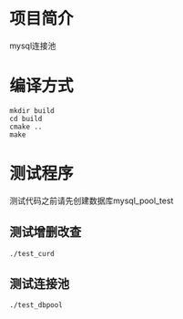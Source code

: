 # 项目简介
mysql连接池

# 编译方式
```
mkdir build
cd build
cmake ..
make
```

# 测试程序
测试代码之前请先创建数据库mysql_pool_test

## 测试增删改查
```
./test_curd
```
## 测试连接池
```
./test_dbpool
```

